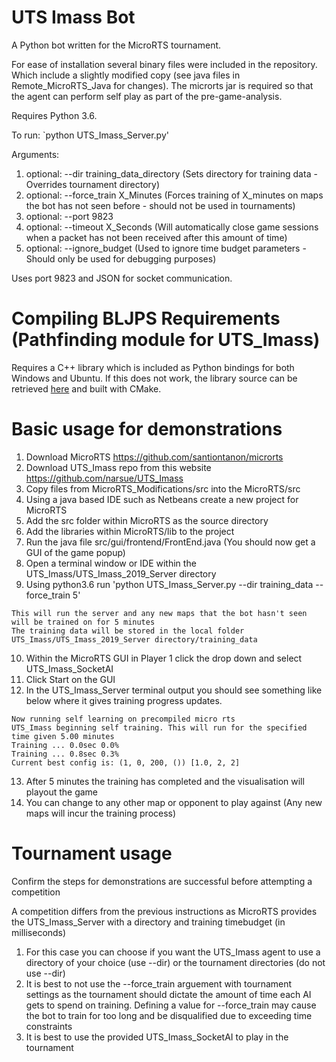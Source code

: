 # UTS Imass Bot

A Python bot written for the MicroRTS tournament.

For ease of installation several binary files were included in the repository.
Which include a slightly modified copy (see java files in Remote_MicroRTS_Java for changes).
The microrts jar is required so that the agent can perform self play as part of the pre-game-analysis.

Requires Python 3.6.


To run:
`python UTS_Imass_Server.py'

Arguments:

1. optional: --dir training_data_directory (Sets directory for training data - Overrides tournament directory)
2. optional: --force_train X_Minutes (Forces training of X_minutes on maps the bot has not seen before - should not be used in tournaments)
3. optional: --port 9823 
3. optional: --timeout X_Seconds (Will automatically close game sessions when a packet has not been received after this amount of time)
3. optional: --ignore_budget (Used to ignore time budget parameters - Should only be used for debugging purposes)

Uses port 9823 and JSON for socket communication.

# Compiling BLJPS Requirements (Pathfinding module for UTS_Imass)

Requires a C++ library which is included as Python bindings for both Windows and Ubuntu. If this does not work, the library source can be retrieved [here](https://github.com/narsue/BLJPS_Python) and built with CMake.

# Basic usage for demonstrations

1. Download MicroRTS https://github.com/santiontanon/microrts
2. Download UTS_Imass repo from this website https://github.com/narsue/UTS_Imass
3. Copy files from MicroRTS_Modifications/src into the MicroRTS/src
4. Using a java based IDE such as Netbeans create a new project for MicroRTS
5. Add the src folder within MicroRTS as the source directory
6. Add the libraries within MicroRTS/lib to the project
7. Run the java file src/gui/frontend/FrontEnd.java (You should now get a GUI of the game popup)
8. Open a terminal window or IDE within the UTS_Imass/UTS_Imass_2019_Server directory
9. Using python3.6 run 'python UTS_Imass_Server.py --dir training_data --force_train 5'

```
This will run the server and any new maps that the bot hasn't seen will be trained on for 5 minutes
The training data will be stored in the local folder UTS_Imass/UTS_Imass_2019_Server directory/training_data
```

10. Within the MicroRTS GUI in Player 1 click the drop down and select UTS_Imass_SocketAI
11. Click Start on the GUI
12. In the UTS_Imass_Server terminal output you should see something like below where it gives training progress updates.
```
Now running self learning on precompiled micro rts
UTS_Imass beginning self training. This will run for the specified time given 5.00 minutes
Training ... 0.0sec 0.0%
Training ... 0.8sec 0.3%
Current best config is: (1, 0, 200, ()) [1.0, 2, 2]
```

13. After 5 minutes the training has completed and the visualisation will playout the game
14. You can change to any other map or opponent to play against (Any new maps will incur the training process)


# Tournament usage

Confirm the steps for demonstrations are successful before attempting a competition

A competition differs from the previous instructions as MicroRTS provides the UTS_Imass_Server with a directory and training timebudget (in milliseconds)

1. For this case you can choose if you want the UTS_Imass agent to use a directory of your choice (use --dir) or the tournament directories (do not use --dir)
2. It is best to not use the --force_train arguement with tournament settings as the tournament should dictate the amount of time each AI gets to spend on training. Defining a value for --force_train may cause the bot to train for too long and be disqualified due to exceeding time constraints
3. It is best to use the provided UTS_Imass_SocketAI to play in the tournament
